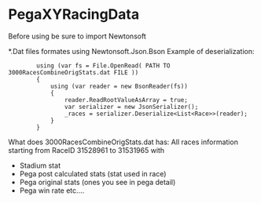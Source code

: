 # PegaXYRacingData

Before using be sure to import Newtonsoft

*.Dat files formates using Newtonsoft.Json.Bson
Example of deserialization:
```
        using (var fs = File.OpenRead( PATH TO 3000RacesCombineOrigStats.dat FILE ))
        {
            using (var reader = new BsonReader(fs))
            {
                reader.ReadRootValueAsArray = true;
                var serializer = new JsonSerializer();
                _races = serializer.Deserialize<List<Race>>(reader);
            }
        }
```
What does 3000RacesCombineOrigStats.dat has:
All races information starting from RaceID 31528961 to 31531965 with 
  * Stadium stat
  * Pega post calculated stats (stat used in race)
  * Pega original stats (ones you see in pega detail)
  * Pega win rate
  etc....
